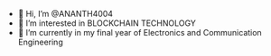 - 👋 Hi, I’m @ANANTH4004
- 👀 I’m interested in BLOCKCHAIN TECHNOLOGY
- 🌱 I’m currently in my final year of Electronics and Communication Engineering

<!---
ANANTH4004/ANANTH4004 is a ✨ special ✨ repository because its `README.md` (this file) appears on your GitHub profile.
You can click the Preview link to take a look at your changes.
--->
